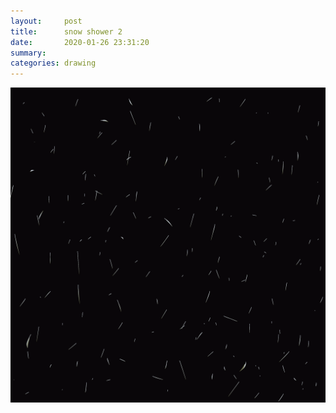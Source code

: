```yaml
---
layout:     post
title:      snow shower 2
date:       2020-01-26 23:31:20
summary:    
categories: drawing
---
```

![snow shower 2](/images/diary/snow-shower-2.png ".")
